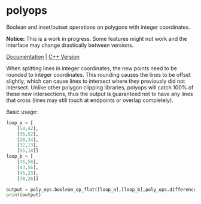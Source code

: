polyops
==========================================================================

Boolean and inset/outset operations on polygons with integer coordinates.

**Notice:** This is a work in progress. Some features might not work and the
interface may change drastically between versions.

[Documentation](https://rouslan.github.io/polyops/py/index.html) |
[C++ Version](https://github.com/Rouslan/polyops)

When splitting lines in integer coordinates, the new points need to be rounded
to integer coordinates. This rounding causes the lines to be offset slightly,
which can cause lines to intersect where they previously did not intersect.
Unlike other polygon clipping libraries, polyops will catch 100% of these new
intersections, thus the output is guaranteed not to have any lines that cross
(lines may still touch at endpoints or overlap completely).

Basic usage:
```python
loop_a = [
    [58,42],
    [36,52],
    [20,34],
    [32,13],
    [55,18]]
loop_b = [
    [76,58],
    [43,56],
    [45,23],
    [78,26]]

output = poly_ops.boolean_op_flat([loop_a],[loop_b],poly_ops.difference)
print(output)
```